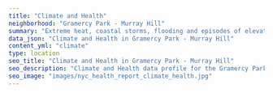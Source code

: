 ```yaml
---
title: "Climate and Health"
neighborhood: "Gramercy Park - Murray Hill"
summary: "Extreme heat, coastal storms, flooding and episodes of elevated ozone are climate-related hazards that may increase with climate change and have important public health impacts in New York City. Extreme weather can cause power outages, which also threaten public health. This report provides neighborhood indicators of climate-related hazards, vulnerability and health impacts."
data_json: "Climate and Health in Gramercy Park - Murray Hill"
content_yml: "climate"
type: location
seo_title: "Climate and Health in Gramercy Park - Murray Hill"
seo_description: "Climate and Health data profile for the Gramercy Park - Murray Hill neighborhood of NYC."
seo_image: "images/nyc_health_report_climate_health.jpg"
---
```

